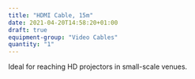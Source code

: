 ```yaml
---
title: "HDMI Cable, 15m"
date: 2021-04-20T14:58:20+01:00
draft: true
equipment-group: "Video Cables"
quantity: "1"
---
```


Ideal for reaching HD projectors in small-scale venues.

